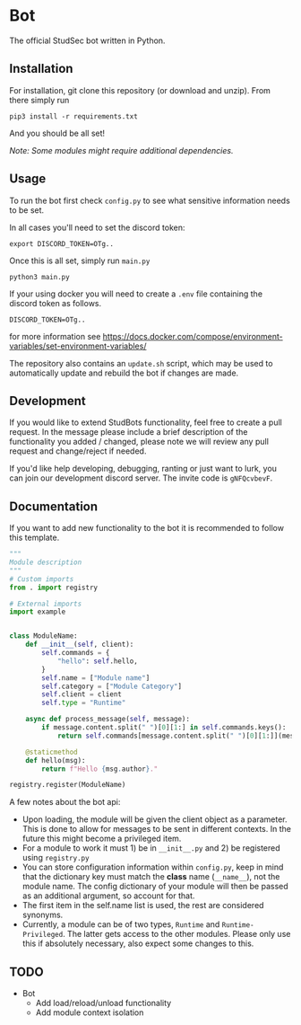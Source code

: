 # Bot
The official StudSec bot written in Python.

## Installation
For installation, git clone this repository (or download and unzip). From there
simply run
```shell
pip3 install -r requirements.txt
```
And you should be all set!

*Note: Some modules might require additional dependencies.*

## Usage
To run the bot first check `config.py` to see what sensitive information needs to
be set.

In all cases you'll need to set the discord token:
```shell
export DISCORD_TOKEN=OTg..
```

Once this is all set, simply run `main.py`
```shell
python3 main.py
```

If your using docker you will need to create a `.env` file containing the discord token as follows.
```text
DISCORD_TOKEN=OTg..
```

for more information see https://docs.docker.com/compose/environment-variables/set-environment-variables/

The repository also contains an `update.sh` script, which may be used to automatically update and rebuild the bot if
changes are made.

## Development
If you would like to extend StudBots functionality, feel free to create a pull
request. In the message please include a brief description of the functionality you
added / changed, please note we will review any pull request and change/reject if 
needed.

If you'd like help developing, debugging, ranting or just want to lurk, you can
join our development discord server. The invite code is `gNFQcvbevF`.

## Documentation
If you want to add new functionality to the bot it is recommended to follow this 
template.
```python
"""
Module description
"""
# Custom imports
from . import registry

# External imports
import example


class ModuleName:
    def __init__(self, client):
        self.commands = {
            "hello": self.hello,
        }
        self.name = ["Module name"]
        self.category = ["Module Category"]
        self.client = client
        self.type = "Runtime"

    async def process_message(self, message):
        if message.content.split(" ")[0][1:] in self.commands.keys():
            return self.commands[message.content.split(" ")[0][1:]](message)

    @staticmethod
    def hello(msg):
        return f"Hello {msg.author}."

registry.register(ModuleName)
```
A few notes about the bot api:
- Upon loading, the module will be given the client object as a parameter. This is done
to allow for messages to be sent in different contexts. In the future this might
become a privileged item.
- For a module to work it must 1) be in `__init__.py` and 2) be registered using `registry.py`
- You can store configuration information within `config.py`, keep in mind that the
dictionary key must match the **class** name (`__name__`), not the module name. The
config dictionary of your module will then be passed as an additional argument, so
account for that.
- The first item in the self.name list is used, the rest are considered synonyms.
- Currently, a module can be of two types, `Runtime` and `Runtime-Privileged`. The
latter gets access to the other modules. Please only use this if absolutely necessary,
also expect some changes to this.

## TODO
- Bot
  - Add load/reload/unload functionality
  - Add module context isolation
